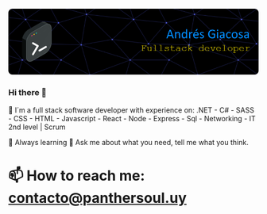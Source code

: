 ![Header](./img/header1.png)
<!--
**Panthersoul/Panthersoul** is a ✨ _special_ ✨ repository because its `README.md` (this file) appears on your GitHub profile.

Here are some ideas to get you started:

- 🔭 I’m currently working on a few personal projects.
- 🌱 Always learning 
- 👯 I’m looking to collaborate on ...
- 🤔 I’m looking for help with ...
- 💬 Ask me about what you need.
- 📫 How to reach me: ...
- 😄 Pronouns: ...
- ⚡ Fun fact: ...
-->

### Hi there 👋
🔭 I´m a full stack software developer with experience on: 
 .NET - C# - SASS - CSS - HTML - Javascript - React - Node - Express - Sql - Networking - IT 2nd level | Scrum

🌱 Always learning 
💬 Ask me about what you need, tell me what you think.

# 📫 How to reach me: contacto@panthersoul.uy
